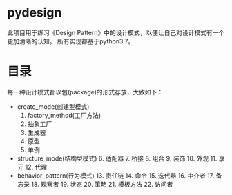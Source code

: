 # pydesign
此项目用于练习《Design Pattern》中的设计模式，以便让自己对设计模式有一个更加清晰的认知。
所有实现都基于python3.7。

# 目录
每一种设计模式都以包(package)的形式存放，大致如下：
- create_mode(创建型模式)
    1. factory_method(工厂方法)
    2. 抽象工厂
    3. 生成器
    4. 原型
    5. 单例
- structure_mode(结构型模式)
    6. 适配器
    7. 桥接
    8. 组合
    9. 装饰
    10. 外观
    11. 享元
    12. 代理
- behavior_pattern(行为模式)
    13. 责任链
    14. 命令
    15. 迭代器
    16. 中介者
    17. 备忘录
    18. 观察者
    19. 状态
    20. 策略
    21. 模板方法
    22. 访问者
